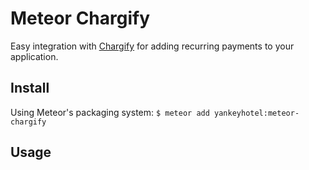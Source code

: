 # Meteor Chargify
Easy integration with [Chargify](http://chargify.com) for adding recurring payments to your application.

## Install
Using Meteor's packaging system:
`$ meteor add yankeyhotel:meteor-chargify`

## Usage

